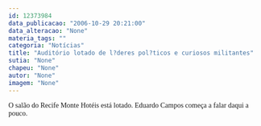 ```yaml
---
id: 12373984
data_publicacao: "2006-10-29 20:21:00"
data_alteracao: "None"
materia_tags: ""
categoria: "Notícias"
title: "Auditório lotado de l?deres pol?ticos e curiosos militantes"
sutia: "None"
chapeu: "None"
autor: "None"
imagem: "None"
---
```

<p><FONT face=Verdana>O salão do Recife Monte Hotéis está lotado. Eduardo Campos começa a falar daqui a pouco.</FONT> </p>

